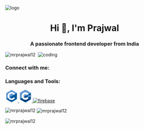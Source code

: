 ![logo](https://github.com/MrPrajwal12/Prajwal/blob/main/gallery.png)<h1 align="center">Hi 👋, I'm Prajwal</h1>
<h3 align="center">A passionate frontend developer from India</h3>

<img align="right" alt="coding" width="400" src="https://i.pinimg.com/originals/e8/f4/53/e8f453469a3ec97ecd354df465d73913.gif">

<p align="left"> <img src="https://komarev.com/ghpvc/?username=mrprajwal12&label=Profile%20views&color=0e75b6&style=flat" alt="mrprajwal12" /> </p>

<h3 align="left">Connect with me:</h3>
<p align="left">
</p>

<h3 align="left">Languages and Tools:</h3>
<p align="left"> <a href="https://www.cprogramming.com/" target="_blank" rel="noreferrer"> <img src="https://raw.githubusercontent.com/devicons/devicon/master/icons/c/c-original.svg" alt="c" width="40" height="40"/> </a> <a href="https://www.w3schools.com/cpp/" target="_blank" rel="noreferrer"> <img src="https://raw.githubusercontent.com/devicons/devicon/master/icons/cplusplus/cplusplus-original.svg" alt="cplusplus" width="40" height="40"/> </a> <a href="https://firebase.google.com/" target="_blank" rel="noreferrer"> <img src="https://www.vectorlogo.zone/logos/firebase/firebase-icon.svg" alt="firebase" width="40" height="40"/> </a> </p>

<p><img align="left" src="https://github-readme-stats.vercel.app/api/top-langs?username=mrprajwal12&show_icons=true&locale=en&layout=compact" alt="mrprajwal12" /></p>

<p>&nbsp;<img align="center" src="https://github-readme-stats.vercel.app/api?username=mrprajwal12&show_icons=true&locale=en" alt="mrprajwal12" /></p>

<p><img align="center" src="https://github-readme-streak-stats.herokuapp.com/?user=mrprajwal12&" alt="mrprajwal12" /></p>
